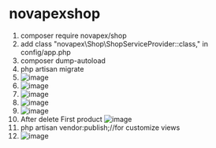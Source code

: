 # novapexshop
1. composer require novapex/shop
2. add class "novapex\Shop\ShopServiceProvider::class," in config/app.php
3. composer dump-autoload
4. php artisan migrate
5. ![image](https://user-images.githubusercontent.com/60508997/125780737-87fbd2e1-ad2a-49fe-87b6-410c066ed3af.png)
6. ![image](https://user-images.githubusercontent.com/60508997/125780313-82cc926b-8729-455a-8fb4-a22c4df8fa6b.png)
7. ![image](https://user-images.githubusercontent.com/60508997/125780383-e3743728-5a42-4e7e-bd4c-db05c23d2f2b.png)
8. ![image](https://user-images.githubusercontent.com/60508997/125780597-e5f67e43-b21b-49b4-9f31-efaf96c02079.png)
9. ![image](https://user-images.githubusercontent.com/60508997/125780464-a895a941-d4bf-4bc9-8d2f-8e235c0f9534.png)
10. After delete First product ![image](https://user-images.githubusercontent.com/60508997/125780527-54926300-9120-42b4-8227-49cc84b31490.png)
11. php artisan vendor:publish;//for customize views
12. ![image](https://user-images.githubusercontent.com/60508997/125788861-345c74d1-d5eb-4ed8-b7d2-6cfe970202d8.png)

